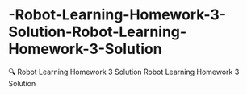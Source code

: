 # -Robot-Learning-Homework-3-Solution-Robot-Learning-Homework-3-Solution
 🔍 Robot Learning Homework 3 Solution Robot Learning Homework 3 Solution
